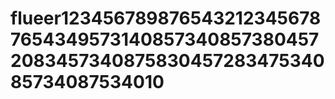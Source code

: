 # flueer1234567898765432123456787654349573140857340857380457208345734087583045728347534085734087534010